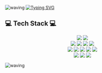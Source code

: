 ![waving](https://capsule-render.vercel.app/api?type=waving&color=0:ECE1F0,100:FACCCB&height=130)
[![Typing SVG](https://readme-typing-svg.demolab.com?font=Oleo+Script&size=45&duration=3500&pause=7&color=FFA500&center=true&random=false&width=1000&height=100&lines=Welcome+to+youngeun's+Github!%F0%9F%91%8B)](https://git.io/typing-svg)

## 💻 Tech Stack 💻
<div align=center>
 <img src="https://img.shields.io/badge/java-%23ED8B00.svg?style=for-the-badge&logo=openjdk&logoColor=white"> 
 <img src="https://img.shields.io/badge/c-%2300599C.svg?style=for-the-badge&logo=c&logoColor=white">
 <br>
   <img src="https://img.shields.io/badge/mysql-4479A1?style=for-the-badge&logo=mysql&logoColor=white"> 
        <img src="https://img.shields.io/badge/MariaDB-003545?style=for-the-badge&logo=mariadb&logoColor=white">
        <img src="https://img.shields.io/badge/firebase-FFCA28?style=for-the-badge&logo=firebase&logoColor=white">
          <img src="https://img.shields.io/badge/redis-%23DD0031.svg?style=for-the-badge&logo=redis&logoColor=white">
          <br>
         <img src="https://img.shields.io/badge/Spring Boot-6DB33F?style=for-the-badge&logo=spring boot&logoColor=white">
        <img src="https://img.shields.io/badge/vuejs-%2335495e.svg?style=for-the-badge&logo=vuedotjs&logoColor=%234FC08D">
        <img src="https://img.shields.io/badge/react-%2320232a.svg?style=for-the-badge&logo=react&logoColor=%2361DAFB">
           <img src="https://img.shields.io/badge/Android%20Studio-3DDC84.svg?style=for-the-badge&logo=android-studio&logoColor=white">
             <img src="https://img.shields.io/badge/unity-%23000000.svg?style=for-the-badge&logo=unity&logoColor=white">
        <br>
        <img src="https://img.shields.io/badge/docker-%230db7ed.svg?style=for-the-badge&logo=docker&logoColor=white">
        <img src="https://img.shields.io/badge/jenkins-%232C5263.svg?style=for-the-badge&logo=jenkins&logoColor=white">
        <img src="https://img.shields.io/badge/Amazon AWS-232F3E?style=for-the-badge&logo=amazon aws&logoColor=white">
     </div>


![waving](https://capsule-render.vercel.app/api?section=footer&type=waving&color=0:D7EDC0,100:BEDEF5&height=130)

<div align="left">
<!--
**yooongeun/yooongeun** is a ✨ _special_ ✨ repository because its `README.md` (this file) appears on your GitHub profile.

Here are some ideas to get you started:

- 🔭 I’m currently working on ...
- 🌱 I’m currently learning ...
- 👯 I’m looking to collaborate on ...
- 🤔 I’m looking for help with ...
- 💬 Ask me about ...
- 📫 How to reach me: ...
- 😄 Pronouns: ...
- ⚡ Fun fact: ...
-->


